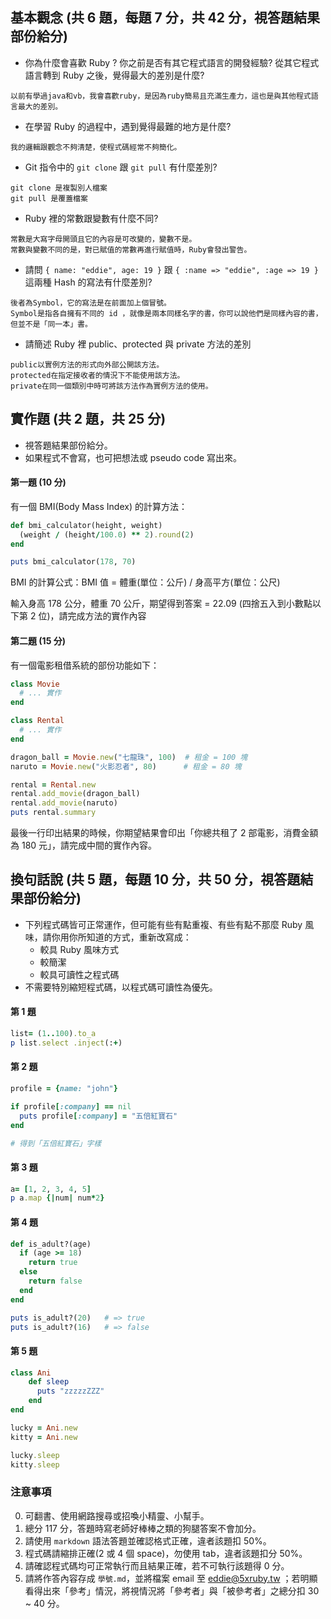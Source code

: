 ## 基本觀念 (共 6 題，每題 7 分，共 42 分，視答題結果部份給分)

* 你為什麼會喜歡 Ruby ? 你之前是否有其它程式語言的開發經驗? 從其它程式語言轉到 Ruby 之後，覺得最大的差別是什麼?
```
以前有學過java和vb，我會喜歡ruby，是因為ruby簡易且充滿生產力，這也是與其他程式語言最大的差別。
```

* 在學習 Ruby 的過程中，遇到覺得最難的地方是什麼?
```
我的邏輯跟觀念不夠清楚，使程式碼經常不夠簡化。
```

* Git 指令中的 `git clone` 跟 `git pull` 有什麼差別?
```
git clone 是複製別人檔案
git pull 是覆蓋檔案
```

* Ruby 裡的常數跟變數有什麼不同?
```
常數是大寫字母開頭且它的內容是可改變的，變數不是。
常數與變數不同的是，對已賦值的常數再進行賦值時，Ruby會發出警告。
```

* 請問 `{ name: "eddie", age: 19 }` 跟 `{ :name => "eddie", :age => 19 }` 這兩種 Hash 的寫法有什麼差別?
```
後者為Symbol，它的寫法是在前面加上個冒號。
Symbol是指各自擁有不同的 id ，就像是兩本同樣名字的書，你可以說他們是同樣內容的書，但並不是「同一本」書。
```

* 請簡述 Ruby 裡 public、protected 與 private 方法的差別
```
public以實例方法的形式向外部公開該方法。
protected在指定接收者的情況下不能使用該方法。
private在同一個類別中時可將該方法作為實例方法的使用。
```


## 實作題 (共 2 題，共 25 分)

* 視答題結果部份給分。
* 如果程式不會寫，也可把想法或 pseudo code 寫出來。

#### 第一題 (10 分)

有一個 BMI(Body Mass Index) 的計算方法：

```ruby
def bmi_calculator(height, weight)
  (weight / (height/100.0) ** 2).round(2)
end

puts bmi_calculator(178, 70)
```

BMI 的計算公式：BMI 值 = 體重(單位：公斤) / 身高平方(單位：公尺)

輸入身高 178 公分，體重 70 公斤，期望得到答案 = 22.09 (四捨五入到小數點以下第 2 位)，請完成方法的實作內容

#### 第二題 (15 分)

有一個電影租借系統的部份功能如下：

```ruby
class Movie
  # ... 實作
end

class Rental
  # ... 實作
end

dragon_ball = Movie.new("七龍珠", 100)  # 租金 = 100 塊
naruto = Movie.new("火影忍者", 80)      # 租金 = 80 塊

rental = Rental.new
rental.add_movie(dragon_ball)
rental.add_movie(naruto)
puts rental.summary
```

最後一行印出結果的時候，你期望結果會印出「你總共租了 2 部電影，消費金額為 180 元」，請完成中間的實作內容。

## 換句話說 (共 5 題，每題 10 分，共 50 分，視答題結果部份給分)

* 下列程式碼皆可正常運作，但可能有些有點重複、有些有點不那麼 Ruby 風味，請你用你所知道的方式，重新改寫成：
  * 較具 Ruby 風味方式
  * 較簡潔
  * 較具可讀性之程式碼
* 不需要特別縮短程式碼，以程式碼可讀性為優先。

#### 第 1 題

```ruby
list= (1..100).to_a
p list.select .inject(:+)
```

#### 第 2 題

```ruby
profile = {name: "john"}

if profile[:company] == nil
  puts profile[:company] = "五倍紅寶石"
end

# 得到「五倍紅寶石」字樣
```

#### 第 3 題

```ruby
a= [1, 2, 3, 4, 5]
p a.map {|num| num*2}
```

#### 第 4 題

```ruby
def is_adult?(age)
  if (age >= 18)
    return true
  else
    return false
  end
end

puts is_adult?(20)   # => true
puts is_adult?(16)   # => false
```

#### 第 5 題

```ruby
class Ani
    def sleep
      puts "zzzzzZZZ"
    end
end

lucky = Ani.new
kitty = Ani.new

lucky.sleep
kitty.sleep
```

### 注意事項

0. 可翻書、使用網路搜尋或招喚小精靈、小幫手。
1. 總分 117 分，答題時寫老師好棒棒之類的狗腿答案不會加分。
2. 請使用 `markdown` 語法答題並確認格式正確，違者該題扣 50%。
3. 程式碼請縮排正確(2 或 4 個 space)，勿使用 tab，違者該題扣分 50%。
4. 請確認程式碼均可正常執行而且結果正確，若不可執行該題得 0 分。
5. 請將作答內容存成 `學號.md`，並將檔案 email 至 eddie@5xruby.tw ；若明顯看得出來「參考」情況，將視情況將「參考者」與「被參考者」之總分扣 30 ~ 40 分。
